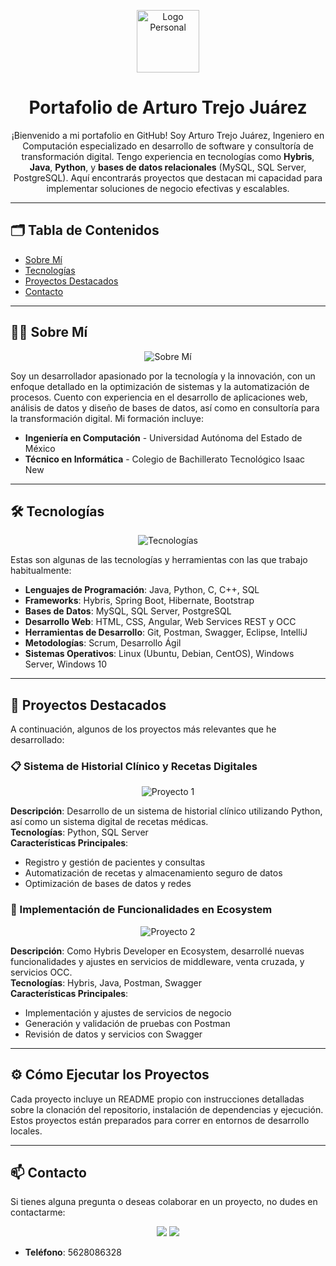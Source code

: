 <p align="center">
  <img src="https://via.placeholder.com/100" alt="Logo Personal" width="100" height="100"/>
</p>

<h1 align="center">Portafolio de Arturo Trejo Juárez</h1>

<p align="center">
  ¡Bienvenido a mi portafolio en GitHub! Soy Arturo Trejo Juárez, Ingeniero en Computación especializado en desarrollo de software y consultoría de transformación digital. Tengo experiencia en tecnologías como <strong>Hybris</strong>, <strong>Java</strong>, <strong>Python</strong>, y <strong>bases de datos relacionales</strong> (MySQL, SQL Server, PostgreSQL). Aquí encontrarás proyectos que destacan mi capacidad para implementar soluciones de negocio efectivas y escalables.
</p>

---

## 🗂️ Tabla de Contenidos

- [Sobre Mí](#sobre-mí)
- [Tecnologías](#tecnologías)
- [Proyectos Destacados](#proyectos-destacados)
- [Contacto](#contacto)

---

## 🧑‍💻 Sobre Mí

<p align="center">
  <img src="https://images.unsplash.com/photo-1559027615-919f891ab15f?crop=entropy&cs=tinysrgb&fit=max&fm=jpg&ixid=MnwzNjUyOXwwfDF8c2VhcmNofDd8fGRldmVsb3BlcnxlbnwwfHx8fDE2Mzk3NjY4NTQ&ixlib=rb-1.2.1&q=80&w=400" alt="Sobre Mí" />
</p>

Soy un desarrollador apasionado por la tecnología y la innovación, con un enfoque detallado en la optimización de sistemas y la automatización de procesos. Cuento con experiencia en el desarrollo de aplicaciones web, análisis de datos y diseño de bases de datos, así como en consultoría para la transformación digital. Mi formación incluye:

- **Ingeniería en Computación** - Universidad Autónoma del Estado de México
- **Técnico en Informática** - Colegio de Bachillerato Tecnológico Isaac New

---

## 🛠️ Tecnologías

<p align="center">
  <img src="https://images.unsplash.com/photo-1519389950473-47ba0277781c?crop=entropy&cs=tinysrgb&fit=max&fm=jpg&ixid=MnwzNjUyOXwwfDF8c2VhcmNofDF8fHRlY2hub2xvZ2llc3xlbnwwfHx8fDE2Mzk3Njg1ODc&ixlib=rb-1.2.1&q=80&w=400" alt="Tecnologías" />
</p>

Estas son algunas de las tecnologías y herramientas con las que trabajo habitualmente:

- **Lenguajes de Programación**: Java, Python, C, C++, SQL
- **Frameworks**: Hybris, Spring Boot, Hibernate, Bootstrap
- **Bases de Datos**: MySQL, SQL Server, PostgreSQL
- **Desarrollo Web**: HTML, CSS, Angular, Web Services REST y OCC
- **Herramientas de Desarrollo**: Git, Postman, Swagger, Eclipse, IntelliJ
- **Metodologías**: Scrum, Desarrollo Ágil
- **Sistemas Operativos**: Linux (Ubuntu, Debian, CentOS), Windows Server, Windows 10

---

## 🌟 Proyectos Destacados

A continuación, algunos de los proyectos más relevantes que he desarrollado:

### 📋 Sistema de Historial Clínico y Recetas Digitales

<p align="center">
  <img src="https://images.unsplash.com/photo-1603791452906-9ec9f1b950b4?crop=entropy&cs=tinysrgb&fit=max&fm=jpg&ixid=MnwzNjUyOXwwfDF8c2VhcmNofDI1fHxtZWRpY2FsJTIwc29mdHdhcmV8ZW58MHx8fHwxNjM5NzY4NjE4&ixlib=rb-1.2.1&q=80&w=400" alt="Proyecto 1" />
</p>

**Descripción**: Desarrollo de un sistema de historial clínico utilizando Python, así como un sistema digital de recetas médicas.  
**Tecnologías**: Python, SQL Server  
**Características Principales**:
- Registro y gestión de pacientes y consultas
- Automatización de recetas y almacenamiento seguro de datos
- Optimización de bases de datos y redes

### 💼 Implementación de Funcionalidades en Ecosystem

<p align="center">
  <img src="https://images.unsplash.com/photo-1518640467707-6811f4a6ab73?crop=entropy&cs=tinysrgb&fit=max&fm=jpg&ixid=MnwzNjUyOXwwfDF8c2VhcmNofDI1fHxlbnRlcnByaXNlfGVufDB8fHx8MTYzOTc2ODczMQ&ixlib=rb-1.2.1&q=80&w=400" alt="Proyecto 2" />
</p>

**Descripción**: Como Hybris Developer en Ecosystem, desarrollé nuevas funcionalidades y ajustes en servicios de middleware, venta cruzada, y servicios OCC.  
**Tecnologías**: Hybris, Java, Postman, Swagger  
**Características Principales**:
- Implementación y ajustes de servicios de negocio
- Generación y validación de pruebas con Postman
- Revisión de datos y servicios con Swagger

---

## ⚙️ Cómo Ejecutar los Proyectos

Cada proyecto incluye un README propio con instrucciones detalladas sobre la clonación del repositorio, instalación de dependencias y ejecución. Estos proyectos están preparados para correr en entornos de desarrollo locales.

---

## 📫 Contacto

Si tienes alguna pregunta o deseas colaborar en un proyecto, no dudes en contactarme:

<p align="center">
  <a href="mailto:arturotrejo99@gmail.com"><img src="https://img.shields.io/badge/Email-arturotrejo99@gmail.com-red?style=flat-square&logo=gmail"></a>
  <a href="https://www.linkedin.com"><img src="https://img.shields.io/badge/LinkedIn-Perfil-0077B5?style=flat-square&logo=linkedin"></a>
</p>

- **Teléfono**: 5628086328
